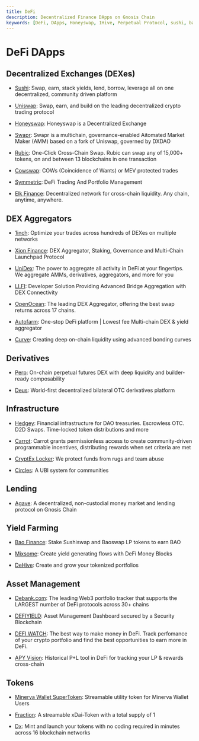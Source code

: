 ```yaml
---
title: DeFi
description: Decentralized Finance DApps on Gnosis Chain
keywords: [DeFi, DApps, Honeyswap, 1Hive, Perpetual Protocol, sushi, bao.finance, Swapr, Xion Finance, UniCrypt Network, pNetwork, Deus Finance DAO, Mixsome, Agave, Hedgey, DeBank, CLV, DxSale, Rubic, Fraction, Minerva, Curve, UniDex, Cowswap, CryptEx Locker, Tornado Cash, Elk Finance, Synapse Network, apy vision, DeHive, DeFi Watch, DeFi Yield, Carrot, Autofarm Network, OpenOcean, Li Finance] 
---
```


# DeFi DApps

## Decentralized Exchanges (DEXes)

* [Sushi](https://sushi.com): Swap, earn, stack yields, lend, borrow, leverage all on one decentralized, community driven platform

* [Uniswap](https://app.uniswap.org/): Swap, earn, and build on the leading decentralized crypto trading protocol

* [Honeyswap](https://honeyswap.org): Honeyswap is a Decentralized Exchange

* [Swapr](https://swapr.eth.limo/): Swapr is a multichain, governance-enabled Aitomated Market Maker (AMM) based on a fork of Uniswap, governed by DXDAO

* [Rubic](https://rubic.exchange/): One-Click Cross-Chain Swap. Rubic can swap any of 15,000+ tokens, on and between 13 blockchains in one transaction

* [Cowswap](https://cowswap.exchange/): COWs (Coincidence of Wants) or MEV protected trades

* [Symmetric](https://symmetric.finance): DeFi Trading And Portfolio Management

* [Elk Finance](https://elk.finance/): Decentralized network for cross-chain liquidity. Any chain, anytime, anywhere.

## DEX Aggregators

* [1inch](https://1inch.io/): Optimize your trades across hundreds of DEXes on multiple networks

* [Xion Finance](https://xion.finance): DEX Aggregator, Staking, Governance and Multi-Chain Launchpad Protocol

* [UniDex](https://www.unidex.exchange/): The power to aggregate all activity in DeFi at your fingertips. We aggregate AMMs, derivatives, aggregators, and more for you

* [LI.FI](https://li.fi): Developer Solution Providing Advanced Bridge Aggregation with DEX Connectivity 

* [OpenOcean](https://openocean.finance): The leading DEX Aggregator, offering the best swap returns across 17 chains. 

* [Autofarm](https://autofarm.network): One-stop DeFi platform | Lowest fee Multi-chain DEX & yield aggregator

* [Curve](https://xdai.curve.fi/): Creating deep on-chain liquidity using advanced bonding curves

## Derivatives

* [Perp](https://perp.com): On-chain perpetual futures DEX with deep liquidity and builder-ready composability

* [Deus](https://deus.finance): World-first decentralized bilateral OTC derivatives platform

## Infrastructure

* [Hedgey](https://hedgey.finance/): Financial infrastructure for DAO treasuries. Escrowless OTC. D2D Swaps. Time-locked token distributions and more

* [Carrot](https://carrot.eth.limo): Carrot grants permissionless access to create community-driven programmable incentives, distributing rewards when set criteria are met

* [CryptEx Locker](https://cryptexlock.me/): We protect funds from rugs and team 
abuse

 * [Circles](https://joincircles.net): A UBI system for communities


## Lending

* [Agave](https://agave.finance): A decentralized, non-custodial money market and lending protocol on Gnosis Chain

## Yield Farming

* [Bao Finance](https://bao.finance): Stake Sushiswap and Baoswap LP tokens to earn BAO

* [Mixsome](https://mixsome.cash/): Create yield generating flows with DeFi Money Blocks

* [DeHive](https://dehive.finance): Create and grow your tokenized portfolios

## Asset Management

* [Debank.com](https://Debank.com): The leading Web3 portfolio tracker that supports the LARGEST number of DeFi protocols across 30+ chains

* [DEFIYIELD](https://defiyield.app/): Asset Management Dashboard secured by a Security Blockchain

* [DEFI WATCH](https://defi.watch): The best way to make money in DeFi. Track perfomance of your crypto portfolio and find the best opportunities to earn more in DeFi.

* [APY Vision](https://apy.vision): Historical P+L tool in DeFi for tracking your LP & rewards cross-chain

## Tokens

* [Minerva Wallet SuperToken](https://docs.minerva.digital/miva-and-xdai-chain/miva-token): Streamable utility token for Minerva Wallet Users

* [Fraction](https://fraction.fyi/): A streamable xDai-Token with a total supply of 1

* [Dx](https://dx.app): Mint and launch your tokens with no coding required in minutes across 16 blockchain networks 